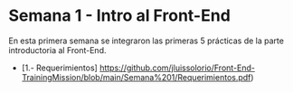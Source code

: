 
# Semana 1 - Intro al Front-End

En esta primera semana se integraron las primeras 5 prácticas de la parte introductoria al Front-End.

- [1.- Requerimientos] https://github.com/jluissolorio/Front-End-TrainingMission/blob/main/Semana%201/Requerimientos.pdf)



